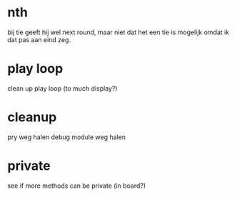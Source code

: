 # nth
bij tie geeft hij wel next round, maar niet dat het een tie is
mogelijk omdat ik dat pas aan eind zeg.

# play loop
clean up play loop (to much display?)

# cleanup
pry weg halen
debug module weg halen

# private
see if more methods can be private
(in board?)